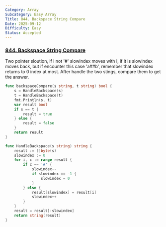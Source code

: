 ```yaml
---
Category: Array
Subcategory: Easy Array
Title: 844. Backspace String Compare
Date: 2025-09-12
Difficulty: Easy
Status: Accepted
---
```

### [844. Backspace String Compare]

Two pointer sloution, if i not '#' slowindex moves with i, if it is slowindex moves back,
but if encounter this case 'a##b', remember that slowindex returns to 0 index at most.
After handle the two stings, compare them to get the answer.

```go
func backspaceCompare(s string, t string) bool {
	s = HandleBackspace(s)
	t = HandleBackspace(t)
	fmt.Println(s, t)
	var result bool
	if s == t {
		result = true
	} else {
		result = false
	}
	return result
}

func HandleBackspace(s string) string {
	result := []byte(s)
	slowindex := 0
	for i, c := range result {
		if c == '#' {
			slowindex--
			if slowindex == -1 {
				slowindex = 0
			}
		} else {
			result[slowindex] = result[i]
			slowindex++
		}
	}
	result = result[:slowindex]
	return string(result)
}
```

[844. Backspace String Compare]: https://leetcode.com/problems/backspace-string-compare/